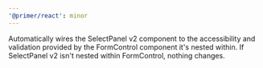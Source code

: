 ```yaml
---
'@primer/react': minor
---
```


Automatically wires the SelectPanel v2 component to the accessibility and validation provided by the FormControl component it's nested within. If SelectPanel v2 isn't nested within FormControl, nothing changes.
